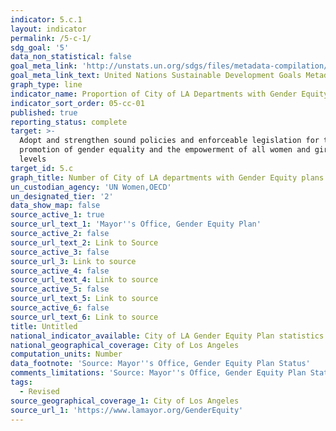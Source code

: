 ```yaml
---
indicator: 5.c.1
layout: indicator
permalink: /5-c-1/
sdg_goal: '5'
data_non_statistical: false
goal_meta_link: 'http://unstats.un.org/sdgs/files/metadata-compilation/Metadata-Goal-5.pdf'
goal_meta_link_text: United Nations Sustainable Development Goals Metadata (pdf 634kB)
graph_type: line
indicator_name: Proportion of City of LA Departments with Gender Equity plans
indicator_sort_order: 05-cc-01
published: true
reporting_status: complete
target: >-
  Adopt and strengthen sound policies and enforceable legislation for the
  promotion of gender equality and the empowerment of all women and girls at all
  levels
target_id: 5.c
graph_title: Number of City of LA departments with Gender Equity plans
un_custodian_agency: 'UN Women,OECD'
un_designated_tier: '2'
data_show_map: false
source_active_1: true
source_url_text_1: 'Mayor''s Office, Gender Equity Plan'
source_active_2: false
source_url_text_2: Link to Source
source_active_3: false
source_url_3: Link to source
source_active_4: false
source_url_text_4: Link to source
source_active_5: false
source_url_text_5: Link to source
source_active_6: false
source_url_text_6: Link to source
title: Untitled
national_indicator_available: City of LA Gender Equity Plan statistics
national_geographical_coverage: City of Los Angeles
computation_units: Number
data_footnote: 'Source: Mayor''s Office, Gender Equity Plan Status'
comments_limitations: 'Source: Mayor''s Office, Gender Equity Plan Status'
tags:
  - Revised
source_geographical_coverage_1: City of Los Angeles
source_url_1: 'https://www.lamayor.org/GenderEquity'
---
```

